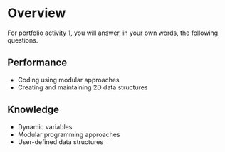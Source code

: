 # Overview

For portfolio activity 1, you will answer, in your own words, the following questions.

## Performance

- Coding using modular approaches
- Creating and maintaining 2D data structures

## Knowledge

- Dynamic variables
- Modular programming approaches
- User-defined data structures
  
